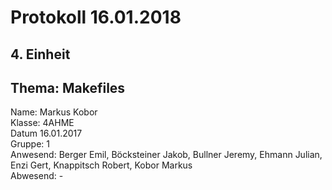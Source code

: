 # Protokoll 16.01.2018

## 4. Einheit
## Thema: Makefiles

Name: Markus Kobor  <br>
Klasse: 4AHME  <br>
Datum 16.01.2017  <br>
Gruppe: 1  <br>
Anwesend: Berger Emil, Böcksteiner Jakob, Bullner Jeremy, Ehmann Julian, Enzi Gert, Knappitsch Robert, Kobor Markus  <br>
Abwesend: -  <br>

